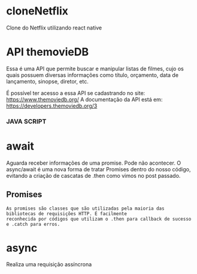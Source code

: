 # cloneNetflix
Clone do Netflix utilizando react native



# API themovieDB
Essa é uma API que permite buscar e manipular listas de filmes, cujo os quais
possuem diversas informações como título, orçamento, data de lançamento, sinopse, diretor, etc. 

É possível ter acesso a essa API se cadastrando no site: https://www.themoviedb.org/
A documentação da API está em: https://developers.themoviedb.org/3


### JAVA SCRIPT

# await
Aguarda receber informações de uma promise. Pode não acontecer.
O async/await é uma nova forma de tratar Promises dentro do nosso código, evitando a criação de cascatas de .then como vimos no post passado.
## Promises
    As promises são classes que são utilizadas pela maioria das bibliotecas de requisições HTTP. É facilmente
    reconhecida por códigos que utilizam o .then para callback de sucesso e .catch para erros.


# async
Realiza uma requisição assíncrona 